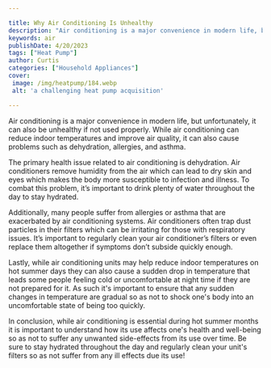 ```yaml
---

title: Why Air Conditioning Is Unhealthy
description: "Air conditioning is a major convenience in modern life, but unfortunately, it can also be unhealthy if not used properly. While ai...find out now"
keywords: air
publishDate: 4/20/2023
tags: ["Heat Pump"]
author: Curtis
categories: ["Household Appliances"]
cover: 
 image: /img/heatpump/184.webp
 alt: 'a challenging heat pump acquisition'

---
```


Air conditioning is a major convenience in modern life, but unfortunately, it can also be unhealthy if not used properly. While air conditioning can reduce indoor temperatures and improve air quality, it can also cause problems such as dehydration, allergies, and asthma.

The primary health issue related to air conditioning is dehydration. Air conditioners remove humidity from the air which can lead to dry skin and eyes which makes the body more susceptible to infection and illness. To combat this problem, it’s important to drink plenty of water throughout the day to stay hydrated.

Additionally, many people suffer from allergies or asthma that are exacerbated by air conditioning systems. Air conditioners often trap dust particles in their filters which can be irritating for those with respiratory issues. It’s important to regularly clean your air conditioner’s filters or even replace them altogether if symptoms don’t subside quickly enough.

Lastly, while air conditioning units may help reduce indoor temperatures on hot summer days they can also cause a sudden drop in temperature that leads some people feeling cold or uncomfortable at night time if they are not prepared for it. As such it's important to ensure that any sudden changes in temperature are gradual so as not to shock one's body into an uncomfortable state of being too quickly. 

In conclusion, while air conditioning is essential during hot summer months it is important to understand how its use affects one's health and well-being so as not to suffer any unwanted side-effects from its use over time. Be sure to stay hydrated throughout the day and regularly clean your unit's filters so as not suffer from any ill effects due its use!
